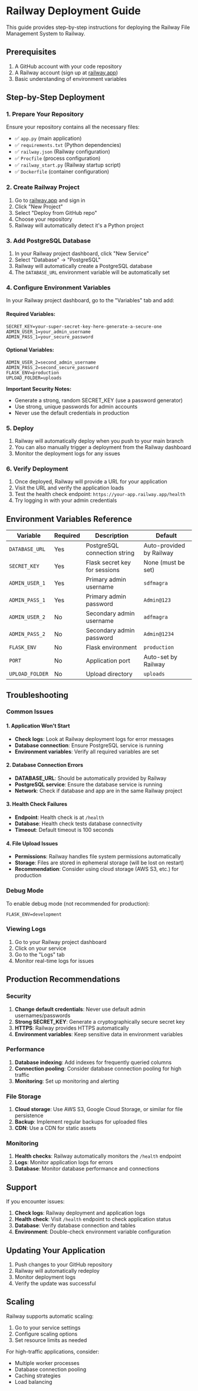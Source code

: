 # Railway Deployment Guide

This guide provides step-by-step instructions for deploying the Railway File Management System to Railway.

## Prerequisites

1. A GitHub account with your code repository
2. A Railway account (sign up at [railway.app](https://railway.app))
3. Basic understanding of environment variables

## Step-by-Step Deployment

### 1. Prepare Your Repository

Ensure your repository contains all the necessary files:

- ✅ `app.py` (main application)
- ✅ `requirements.txt` (Python dependencies)
- ✅ `railway.json` (Railway configuration)
- ✅ `Procfile` (process configuration)
- ✅ `railway_start.py` (Railway startup script)
- ✅ `Dockerfile` (container configuration)

### 2. Create Railway Project

1. Go to [railway.app](https://railway.app) and sign in
2. Click "New Project"
3. Select "Deploy from GitHub repo"
4. Choose your repository
5. Railway will automatically detect it's a Python project

### 3. Add PostgreSQL Database

1. In your Railway project dashboard, click "New Service"
2. Select "Database" → "PostgreSQL"
3. Railway will automatically create a PostgreSQL database
4. The `DATABASE_URL` environment variable will be automatically set

### 4. Configure Environment Variables

In your Railway project dashboard, go to the "Variables" tab and add:

#### Required Variables:

```
SECRET_KEY=your-super-secret-key-here-generate-a-secure-one
ADMIN_USER_1=your_admin_username
ADMIN_PASS_1=your_secure_password
```

#### Optional Variables:

```
ADMIN_USER_2=second_admin_username
ADMIN_PASS_2=second_secure_password
FLASK_ENV=production
UPLOAD_FOLDER=uploads
```

**Important Security Notes:**

- Generate a strong, random SECRET_KEY (use a password generator)
- Use strong, unique passwords for admin accounts
- Never use the default credentials in production

### 5. Deploy

1. Railway will automatically deploy when you push to your main branch
2. You can also manually trigger a deployment from the Railway dashboard
3. Monitor the deployment logs for any issues

### 6. Verify Deployment

1. Once deployed, Railway will provide a URL for your application
2. Visit the URL and verify the application loads
3. Test the health check endpoint: `https://your-app.railway.app/health`
4. Try logging in with your admin credentials

## Environment Variables Reference

| Variable        | Required | Description                   | Default                  |
| --------------- | -------- | ----------------------------- | ------------------------ |
| `DATABASE_URL`  | Yes      | PostgreSQL connection string  | Auto-provided by Railway |
| `SECRET_KEY`    | Yes      | Flask secret key for sessions | None (must be set)       |
| `ADMIN_USER_1`  | Yes      | Primary admin username        | `sdfmagra`               |
| `ADMIN_PASS_1`  | Yes      | Primary admin password        | `Admin@123`              |
| `ADMIN_USER_2`  | No       | Secondary admin username      | `adfmagra`               |
| `ADMIN_PASS_2`  | No       | Secondary admin password      | `Admin@1234`             |
| `FLASK_ENV`     | No       | Flask environment             | `production`             |
| `PORT`          | No       | Application port              | Auto-set by Railway      |
| `UPLOAD_FOLDER` | No       | Upload directory              | `uploads`                |

## Troubleshooting

### Common Issues

#### 1. Application Won't Start

- **Check logs**: Look at Railway deployment logs for error messages
- **Database connection**: Ensure PostgreSQL service is running
- **Environment variables**: Verify all required variables are set

#### 2. Database Connection Errors

- **DATABASE_URL**: Should be automatically provided by Railway
- **PostgreSQL service**: Ensure the database service is running
- **Network**: Check if database and app are in the same Railway project

#### 3. Health Check Failures

- **Endpoint**: Health check is at `/health`
- **Database**: Health check tests database connectivity
- **Timeout**: Default timeout is 100 seconds

#### 4. File Upload Issues

- **Permissions**: Railway handles file system permissions automatically
- **Storage**: Files are stored in ephemeral storage (will be lost on restart)
- **Recommendation**: Consider using cloud storage (AWS S3, etc.) for production

### Debug Mode

To enable debug mode (not recommended for production):

```
FLASK_ENV=development
```

### Viewing Logs

1. Go to your Railway project dashboard
2. Click on your service
3. Go to the "Logs" tab
4. Monitor real-time logs for issues

## Production Recommendations

### Security

1. **Change default credentials**: Never use default admin usernames/passwords
2. **Strong SECRET_KEY**: Generate a cryptographically secure secret key
3. **HTTPS**: Railway provides HTTPS automatically
4. **Environment variables**: Keep sensitive data in environment variables

### Performance

1. **Database indexing**: Add indexes for frequently queried columns
2. **Connection pooling**: Consider database connection pooling for high traffic
3. **Monitoring**: Set up monitoring and alerting

### File Storage

1. **Cloud storage**: Use AWS S3, Google Cloud Storage, or similar for file persistence
2. **Backup**: Implement regular backups for uploaded files
3. **CDN**: Use a CDN for static assets

### Monitoring

1. **Health checks**: Railway automatically monitors the `/health` endpoint
2. **Logs**: Monitor application logs for errors
3. **Database**: Monitor database performance and connections

## Support

If you encounter issues:

1. **Check logs**: Railway deployment and application logs
2. **Health check**: Visit `/health` endpoint to check application status
3. **Database**: Verify database connection and tables
4. **Environment**: Double-check environment variable configuration

## Updating Your Application

1. Push changes to your GitHub repository
2. Railway will automatically redeploy
3. Monitor deployment logs
4. Verify the update was successful

## Scaling

Railway supports automatic scaling:

1. Go to your service settings
2. Configure scaling options
3. Set resource limits as needed

For high-traffic applications, consider:

- Multiple worker processes
- Database connection pooling
- Caching strategies
- Load balancing
